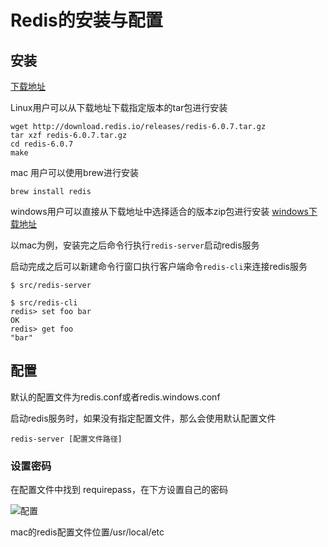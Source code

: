 # Redis的安装与配置

## 安装
[下载地址](https://redis.io/download)

Linux用户可以从下载地址下载指定版本的tar包进行安装
~~~ shell
wget http://download.redis.io/releases/redis-6.0.7.tar.gz
tar xzf redis-6.0.7.tar.gz
cd redis-6.0.7
make
~~~

mac 用户可以使用brew进行安装
~~~ shell
brew install redis
~~~


windows用户可以直接从下载地址中选择适合的版本zip包进行安装
[windows下载地址](https://github.com/tporadowski/redis/releases)


以mac为例，安装完之后命令行执行`redis-server`启动redis服务

启动完成之后可以新建命令行窗口执行客户端命令`redis-cli`来连接redis服务

~~~ shell
$ src/redis-server

$ src/redis-cli
redis> set foo bar
OK
redis> get foo
"bar"
~~~



## 配置

默认的配置文件为redis.conf或者redis.windows.conf

启动redis服务时，如果没有指定配置文件，那么会使用默认配置文件

~~~
redis-server [配置文件路径]
~~~

### 设置密码
在配置文件中找到 requirepass，在下方设置自己的密码

![配置](https://gitee.com/zengsl/picBed/raw/master/img/20200910161548.png)


mac的redis配置文件位置/usr/local/etc